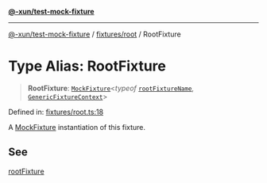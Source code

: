 [**@-xun/test-mock-fixture**](../../../README.md)

***

[@-xun/test-mock-fixture](../../../README.md) / [fixtures/root](../README.md) / RootFixture

# Type Alias: RootFixture

> **RootFixture**: [`MockFixture`](../../../types/fixtures/type-aliases/MockFixture.md)\<*typeof* [`rootFixtureName`](../variables/rootFixtureName.md), [`GenericFixtureContext`](../../../types/fixtures/type-aliases/GenericFixtureContext.md)\>

Defined in: [fixtures/root.ts:18](https://github.com/Xunnamius/test-utils/blob/4d9800c324b9a83f9e55d66c6e4ccd83762bef71/packages/test-mock-fixture/src/fixtures/root.ts#L18)

A [MockFixture](../../../types/fixtures/type-aliases/MockFixture.md) instantiation of this fixture.

## See

[rootFixture](../functions/rootFixture.md)
